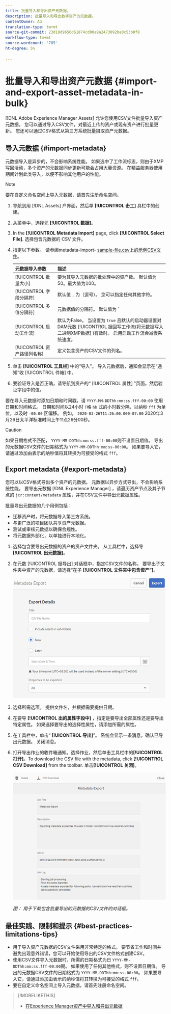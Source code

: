 ```yaml
---
title: 批量导入和导出资产元数据。
description: 批量导入和导出数字资产的元数据。
contentOwner: AG
translation-type: tm+mt
source-git-commit: 23d19d9656d61874cd00a9a2473092be0c53b8f8
workflow-type: tm+mt
source-wordcount: '785'
ht-degree: 5%

---
```



# 批量导入和导出资产元数据 {#import-and-export-asset-metadata-in-bulk}

[!DNL Adobe Experience Manager Assets] 允许您使用CSV文件批量导入资产元数据。 您可以通过导入CSV文件，对最近上传的资产或现有资产进行批量更新。 您还可以通过CSV格式从第三方系统批量摄取资产元数据。

## 导入元数据 {#import-metadata}

元数据导入是异步的，不会影响系统性能。 如果选中了工作流标志，则由于XMP写回活动，多个资产的元数据同步更新可能会占用大量资源。 在精益服务器使用期间计划此类导入，以便不影响其他用户的性能。

>[!NOTE]
>
>要在自定义命名空间上导入元数据，请首先注册命名空间。

1. 导航到用 [!DNL Assets] 户界面，然后单 **[!UICONTROL 击工]** 具栏中的创建。
1. 从菜单中，选择元 **[!UICONTROL 数据]**。
1. In the **[!UICONTROL Metadata Import]** page, click **[!UICONTROL Select File]**. 选择包含元数据的 CSV 文件。
1. 指定以下参数。 请参阅metadata-import- [sample-file.csv上的示例CSV文件](assets/metadata-import-sample-file.csv)。

   | 元数据导入参数 | 描述 |
   |:---|:---|
   | [!UICONTROL 批量大小] | 要为其导入元数据的批处理中的资产数。 默认值为 50。最大值为100。 |
   | [!UICONTROL 字段分隔符] | 默认值 `,` 为（逗号）。 您可以指定任何其他字符。 |
   | [!UICONTROL 多值分隔符] | 元数据值的分隔符。 默认值为 `|`. |
   | [!UICONTROL 启动工作流] | 默认为False。 当设置为 `true` 且默认的启动器设置对DAM元数 [!UICONTROL 据回写工作流(将元数据写入二进制XMP数据] )有效时。 启用启动工作流会减慢系统速度。 |
   | [!UICONTROL 资产路径列名称] | 定义包含资产的CSV文件的列名。 |

1. 单击 **[!UICONTROL 工具栏]** 中的“导入”。 导入元数据后，通知会显示在“通知”收 [!UICONTROL 件箱] 中。

1. 要验证导入是否正确，请导航到资产的“ [!UICONTROL 属性] ”页面，然后验证字段中的值。

要在导入元数据时添加日期和时间戳，请 `YYYY-MM-DDThh:mm:ss.fff-00:00` 使用日期和时间格式。 日期和时间以24小时 `T`格 `hh` 式的小时数分隔，以纳秒 `fff` 为单位，以及时 `-00:00` 区偏移。 例如， `2020-03-26T11:26:00.000-07:00` 2020年3月26日太平洋标准时间上午11点26分00秒。

>[!CAUTION]
>
>如果日期格式不匹配， `YYYY-MM-DDThh:mm:ss.fff-00:00`则不设置日期值。 导出的元数据CSV文件的日期格式为 `YYYY-MM-DDThh:mm:ss-00:00`。 如果要导入它，请通过添加由表示的纳秒值将其转换为可接受的格式 `fff`。

## Export metadata {#export-metadata}

您可以以CSV格式导出多个资产的元数据。 元数据以异步方式导出，不会影响系统性能。 要导出元数据 [!DNL Experience Manager] ，请遍历资产节点及其子节点的 `jcr:content/metadata` 属性，并在CSV文件中导出元数据属性。

批量导出元数据的几个用例包括：

* 迁移资产时，将元数据导入第三方系统。
* 与更广泛的项目团队共享资产元数据。
* 测试或审核元数据以确保合规性。
* 将元数据外部化，以单独进行本地化。

1. 选择包含要导出元数据的资产的资产文件夹。 从工具栏中，选择导 **[!UICONTROL 出元数据]**。

1. 在元数 [!UICONTROL 据导出] 对话框中，指定CSV文件的名称。 要导出子文件夹中资产的元数据，请选择“在子 **[!UICONTROL 文件夹中包含资产”]**。

   ![用于导出文件夹中所有资产的元数据的界面和选](assets/export_metadata_page.png "项用于导出文件夹中所有资产的元数据的界面和选项")

1. 选择所需选项。 提供文件名，并根据需要提供日期。

1. 在要导 **[!UICONTROL 出的属性字段中]** ，指定是要导出全部属性还是要导出特定属性。 如果选择要导出的选择性属性，请添加所需的属性。

1. 在工具栏中，单击“ **[!UICONTROL 导出]**”。 系统会显示一条消息，确认已导出元数据。 关闭消息。

1. 打开导出作业的收件箱通知。选择作业，然后单击工具栏中的&#x200B;**[!UICONTROL 打开]**。To download the CSV file with the metadata, click **[!UICONTROL CSV Download]** from the toolbar. 单击&#x200B;**[!UICONTROL 关闭]**。

   ![用于下载包含批量导出的元数据的CSV文件的对话框](assets/csv_download.png)

   *图： 用于下载包含批量导出的元数据的CSV文件的对话框。*

## 最佳实践、限制和提示 {#best-practices-limitations-tips}

* 用于导入资产元数据的CSV文件采用非常特定的格式。 要节省工作和时间并避免出现意外错误，您可以开始使用导出的CSV文件格式创建CSV。
* 使用CSV文件导入元数据时，所需的日期格式为日 `YYYY-MM-DDThh:mm:ss.fff-00:00`期。 如果使用了任何其他格式，则不设置日期值。 导出的元数据CSV文件的日期格式为 `YYYY-MM-DDThh:mm:ss-00:00`。 如果要导入它，请通过添加由表示的纳秒值将其转换为可接受的格式 `fff`。
* 要在自定义命名空间上导入元数据，请首先注册命名空间。

>[!MORELIKETHIS]
>
>* [在Experience Manager资产中导入和导出元数据](https://docs.adobe.com/content/help/en/experience-manager-learn/assets/metadata/metadata-import-feature-video-use.html)

